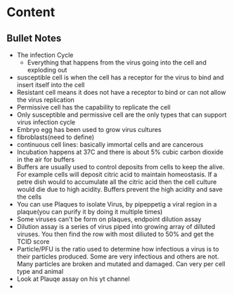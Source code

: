 # Content

## Bullet Notes
- The infection Cycle
    - Everything that happens from the virus going into the cell and exploding out
- susceptible cell is when the cell has a receptor for the virus to bind and insert itself into the cell
- Resistant cell means it does not have a receptor to bind or can not allow the virus replication
- Permissive cell has the capability to replicate the cell
- Only susceptible and permissive cell are the only types that can support virus infection cycle
- Embryo egg has been used to grow virus cultures 
- fibroblasts(need to define)
- continuous cell lines: basically immortal cells and are cancerous 
- Incubation happens at 37C and there is about 5% cubic carbon dioxide in the air for buffers
- Buffers are usually used to control deposits from cells to keep the alive. For example cells will deposit citric acid to maintain homeostasis. If a petre dish would to accumulate all the citric acid then the cell culture would die due to high acidity. Buffers prevent the high acidity and save the cells
- You can use Plaques to isolate Virus, by pipeppetig a viral region in a plaque(you can purify it by doing it multiple times)
- Some viruses can't be form on plaques, endpoint dilution assay
- Dilution assay is a series of virus piped into growing array of dilluted viruses. You then find the row with most diliuted to 50% and get the TCID score
- Particle/PFU is the ratio used to determine how infectious a virus is to their particles produced. Some are very infectious and others are not. Many particles are broken and mutated and damaged. Can very per cell type and animal
- Look at Plauqe assay on his yt channel
- 

